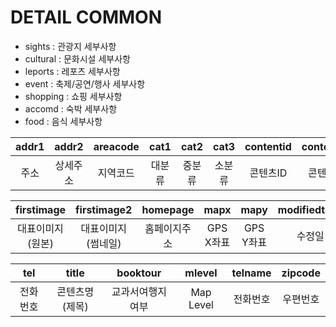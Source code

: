 <h1><strong>DETAIL COMMON</strong></h1>

* sights : 관광지 세부사항
* cultural : 문화시설 세부사항
* leports : 레포츠 세부사항
* event : 축제/공연/행사 세부사항
* shopping : 쇼핑 세부사항
* accomd : 숙박 세부사항
* food : 음식 세부사항

| addr1 | addr2 | areacode | cat1 | cat2 | cat3 | contentid | contenttypeid | createdtime |
| :---: | :---: | :------: | :--: | :--: | :--: | :-------: | :-----------: | :---------: |
| 주소 | 상세주소 | 지역코드 | 대분류 | 중분류 | 소분류 | 콘텐츠ID | 콘텐츠타입ID | 생성일 |

| firstimage | firstimage2 | homepage | mapx | mapy | modifiedtime | overview | sigungucode |
| :--------: | :---------: | :------: | :--: | :--: | :----------: | :------: | :---------: |
| 대표이미지(원본) | 대표이미지(썸네일) | 홈페이지주소 | GPS X좌표 | GPS Y좌표 | 수정일 | 개요 | 시군구코드 |

| tel | title | booktour | mlevel | telname | zipcode |
| :-: | :---: | :------: | :----: | :-----: | :-----: |
| 전화번호 | 콘텐츠명(제목) | 교과서여행지여부 | Map Level | 전화번호 | 우편번호 |
